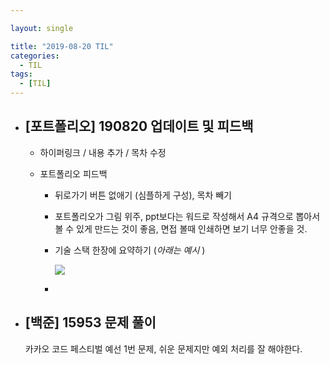 ```yaml
---

layout: single

title: "2019-08-20 TIL"
categories:
  - TIL
tags:
  - [TIL]
---
```


- ##  [포트폴리오] 190820 업데이트 및 피드백

  - 하이퍼링크 / 내용 추가 / 목차 수정

  - 포트폴리오 피드백

    - 뒤로가기 버튼 없애기 (심플하게 구성), 목차 빼기

    - 포트폴리오가 그림 위주, ppt보다는 워드로 작성해서 A4 규격으로 뽑아서 볼 수 있게 만드는 것이 좋음, 면접 볼때 인쇄하면 보기 너무 안좋을 것.

    - 기술 스택 한장에 요약하기 (*아래는 예시* )

      ![](https://user-images.githubusercontent.com/18680116/63336192-afd5e300-c379-11e9-9f98-ceee89fafe28.jpg)

    - 

- ## [백준] 15953 문제 풀이

  카카오 코드 페스티벌 예선 1번 문제, 쉬운 문제지만 예외 처리를 잘 해야한다.


